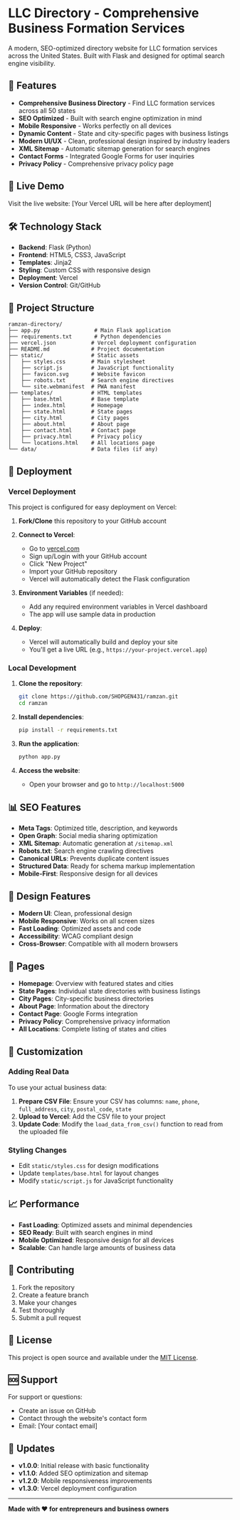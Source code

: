 # LLC Directory - Comprehensive Business Formation Services

A modern, SEO-optimized directory website for LLC formation services across the United States. Built with Flask and designed for optimal search engine visibility.

## 🌟 Features

- **Comprehensive Business Directory** - Find LLC formation services across all 50 states
- **SEO Optimized** - Built with search engine optimization in mind
- **Mobile Responsive** - Works perfectly on all devices
- **Dynamic Content** - State and city-specific pages with business listings
- **Modern UI/UX** - Clean, professional design inspired by industry leaders
- **XML Sitemap** - Automatic sitemap generation for search engines
- **Contact Forms** - Integrated Google Forms for user inquiries
- **Privacy Policy** - Comprehensive privacy policy page

## 🚀 Live Demo

Visit the live website: [Your Vercel URL will be here after deployment]

## 🛠️ Technology Stack

- **Backend**: Flask (Python)
- **Frontend**: HTML5, CSS3, JavaScript
- **Templates**: Jinja2
- **Styling**: Custom CSS with responsive design
- **Deployment**: Vercel
- **Version Control**: Git/GitHub

## 📁 Project Structure

```
ramzan-directory/
├── app.py                 # Main Flask application
├── requirements.txt       # Python dependencies
├── vercel.json           # Vercel deployment configuration
├── README.md             # Project documentation
├── static/               # Static assets
│   ├── styles.css        # Main stylesheet
│   ├── script.js         # JavaScript functionality
│   ├── favicon.svg       # Website favicon
│   ├── robots.txt        # Search engine directives
│   └── site.webmanifest  # PWA manifest
├── templates/            # HTML templates
│   ├── base.html         # Base template
│   ├── index.html        # Homepage
│   ├── state.html        # State pages
│   ├── city.html         # City pages
│   ├── about.html        # About page
│   ├── contact.html      # Contact page
│   ├── privacy.html      # Privacy policy
│   └── locations.html    # All locations page
└── data/                 # Data files (if any)
```

## 🚀 Deployment

### Vercel Deployment

This project is configured for easy deployment on Vercel:

1. **Fork/Clone** this repository to your GitHub account
2. **Connect to Vercel**:
   - Go to [vercel.com](https://vercel.com)
   - Sign up/Login with your GitHub account
   - Click "New Project"
   - Import your GitHub repository
   - Vercel will automatically detect the Flask configuration

3. **Environment Variables** (if needed):
   - Add any required environment variables in Vercel dashboard
   - The app will use sample data in production

4. **Deploy**:
   - Vercel will automatically build and deploy your site
   - You'll get a live URL (e.g., `https://your-project.vercel.app`)

### Local Development

1. **Clone the repository**:
   ```bash
   git clone https://github.com/SHOPGEN431/ramzan.git
   cd ramzan
   ```

2. **Install dependencies**:
   ```bash
   pip install -r requirements.txt
   ```

3. **Run the application**:
   ```bash
   python app.py
   ```

4. **Access the website**:
   - Open your browser and go to `http://localhost:5000`

## 📊 SEO Features

- **Meta Tags**: Optimized title, description, and keywords
- **Open Graph**: Social media sharing optimization
- **XML Sitemap**: Automatic generation at `/sitemap.xml`
- **Robots.txt**: Search engine crawling directives
- **Canonical URLs**: Prevents duplicate content issues
- **Structured Data**: Ready for schema markup implementation
- **Mobile-First**: Responsive design for all devices

## 🎨 Design Features

- **Modern UI**: Clean, professional design
- **Mobile Responsive**: Works on all screen sizes
- **Fast Loading**: Optimized assets and code
- **Accessibility**: WCAG compliant design
- **Cross-Browser**: Compatible with all modern browsers

## 📱 Pages

- **Homepage**: Overview with featured states and cities
- **State Pages**: Individual state directories with business listings
- **City Pages**: City-specific business directories
- **About Page**: Information about the directory
- **Contact Page**: Google Forms integration
- **Privacy Policy**: Comprehensive privacy information
- **All Locations**: Complete listing of states and cities

## 🔧 Customization

### Adding Real Data

To use your actual business data:

1. **Prepare CSV File**: Ensure your CSV has columns: `name`, `phone`, `full_address`, `city`, `postal_code`, `state`
2. **Upload to Vercel**: Add the CSV file to your project
3. **Update Code**: Modify the `load_data_from_csv()` function to read from the uploaded file

### Styling Changes

- Edit `static/styles.css` for design modifications
- Update `templates/base.html` for layout changes
- Modify `static/script.js` for JavaScript functionality

## 📈 Performance

- **Fast Loading**: Optimized assets and minimal dependencies
- **SEO Ready**: Built with search engines in mind
- **Mobile Optimized**: Responsive design for all devices
- **Scalable**: Can handle large amounts of business data

## 🤝 Contributing

1. Fork the repository
2. Create a feature branch
3. Make your changes
4. Test thoroughly
5. Submit a pull request

## 📄 License

This project is open source and available under the [MIT License](LICENSE).

## 🆘 Support

For support or questions:
- Create an issue on GitHub
- Contact through the website's contact form
- Email: [Your contact email]

## 🔄 Updates

- **v1.0.0**: Initial release with basic functionality
- **v1.1.0**: Added SEO optimization and sitemap
- **v1.2.0**: Mobile responsiveness improvements
- **v1.3.0**: Vercel deployment configuration

---

**Made with ❤️ for entrepreneurs and business owners**
